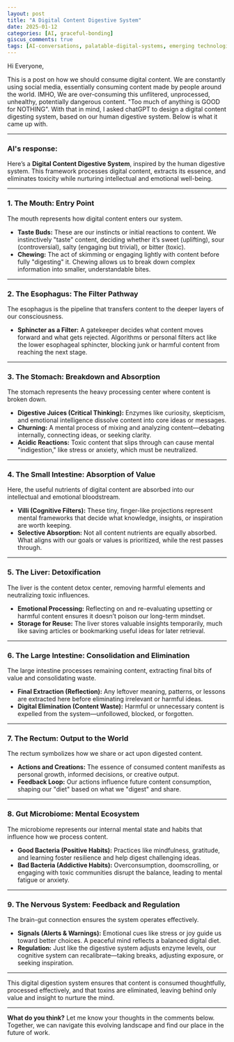 ```yaml
---
layout: post
title: "A Digital Content Digestive System"
date: 2025-01-12
categories: [AI, graceful-bonding]
giscus_comments: true
tags: [AI-conversations, palatable-digital-systems, emerging technologies]
---
```


Hi Everyone,

This is a post on how we should consume digital content. We are constantly using social media, essentially consuming content made by people around the world. IMHO, We are over-consuming this unflitered, unprocessed, unhealthy, potentially dangerous content. "Too much of anything is GOOD for NOTHING". With that in mind, I asked chatGPT to design a digital content digesting system, based on our human digestive system. Below is what it came up with.

---

### AI's response:
Here’s a **Digital Content Digestive System**, inspired by the human digestive system. This framework processes digital content, extracts its essence, and eliminates toxicity while nurturing intellectual and emotional well-being.  

---

### **1. The Mouth: Entry Point**
The mouth represents how digital content enters our system.  
- **Taste Buds:** These are our instincts or initial reactions to content. We instinctively "taste" content, deciding whether it’s sweet (uplifting), sour (controversial), salty (engaging but trivial), or bitter (toxic).  
- **Chewing:** The act of skimming or engaging lightly with content before fully "digesting" it. Chewing allows us to break down complex information into smaller, understandable bites.  

---

### **2. The Esophagus: The Filter Pathway**
The esophagus is the pipeline that transfers content to the deeper layers of our consciousness.  
- **Sphincter as a Filter:** A gatekeeper decides what content moves forward and what gets rejected. Algorithms or personal filters act like the lower esophageal sphincter, blocking junk or harmful content from reaching the next stage.  

---

### **3. The Stomach: Breakdown and Absorption**
The stomach represents the heavy processing center where content is broken down.  
- **Digestive Juices (Critical Thinking):** Enzymes like curiosity, skepticism, and emotional intelligence dissolve content into core ideas or messages.  
- **Churning:** A mental process of mixing and analyzing content—debating internally, connecting ideas, or seeking clarity.  
- **Acidic Reactions:** Toxic content that slips through can cause mental "indigestion," like stress or anxiety, which must be neutralized.  

---

### **4. The Small Intestine: Absorption of Value**  
Here, the useful nutrients of digital content are absorbed into our intellectual and emotional bloodstream.  
- **Villi (Cognitive Filters):** These tiny, finger-like projections represent mental frameworks that decide what knowledge, insights, or inspiration are worth keeping.  
- **Selective Absorption:** Not all content nutrients are equally absorbed. What aligns with our goals or values is prioritized, while the rest passes through.  

---

### **5. The Liver: Detoxification**
The liver is the content detox center, removing harmful elements and neutralizing toxic influences.  
- **Emotional Processing:** Reflecting on and re-evaluating upsetting or harmful content ensures it doesn’t poison our long-term mindset.  
- **Storage for Reuse:** The liver stores valuable insights temporarily, much like saving articles or bookmarking useful ideas for later retrieval.  

---

### **6. The Large Intestine: Consolidation and Elimination**
The large intestine processes remaining content, extracting final bits of value and consolidating waste.  
- **Final Extraction (Reflection):** Any leftover meaning, patterns, or lessons are extracted here before eliminating irrelevant or harmful ideas.  
- **Digital Elimination (Content Waste):** Harmful or unnecessary content is expelled from the system—unfollowed, blocked, or forgotten.  

---

### **7. The Rectum: Output to the World**
The rectum symbolizes how we share or act upon digested content.  
- **Actions and Creations:** The essence of consumed content manifests as personal growth, informed decisions, or creative output.  
- **Feedback Loop:** Our actions influence future content consumption, shaping our "diet" based on what we "digest" and share.  

---

### **8. Gut Microbiome: Mental Ecosystem**
The microbiome represents our internal mental state and habits that influence how we process content.  
- **Good Bacteria (Positive Habits):** Practices like mindfulness, gratitude, and learning foster resilience and help digest challenging ideas.  
- **Bad Bacteria (Addictive Habits):** Overconsumption, doomscrolling, or engaging with toxic communities disrupt the balance, leading to mental fatigue or anxiety.  

---

### **9. The Nervous System: Feedback and Regulation**
The brain-gut connection ensures the system operates effectively.  
- **Signals (Alerts & Warnings):** Emotional cues like stress or joy guide us toward better choices. A peaceful mind reflects a balanced digital diet.  
- **Regulation:** Just like the digestive system adjusts enzyme levels, our cognitive system can recalibrate—taking breaks, adjusting exposure, or seeking inspiration.  

---

This digital digestion system ensures that content is consumed thoughtfully, processed effectively, and that toxins are eliminated, leaving behind only value and insight to nurture the mind.


---

**What do you think?** Let me know your thoughts in the comments below. Together, we can navigate this evolving landscape and find our place in the future of work.

